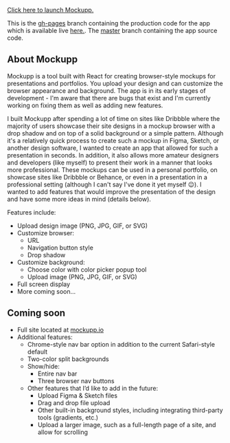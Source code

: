 [Click here to launch Mockupp.](https://johnbarkley.github.io/mockupp)

This is the [gh-pages](https://github.com/johnbarkley/mockupp/tree/gh-pages) branch containing the production code for the app which is available live [here.](https://johnbarkley.github.io/mockupp). The [master](https://github.com/johnbarkley/mockupp/tree/master) branch containing the app source code.

## About Mockupp
Mockupp is a tool built with React for creating browser-style mockups for presentations and portfolios. You upload your design and can customize the browser appearance and background. The app is in its early stages of development - I'm aware that there are bugs that exist and I'm currently working on fixing them as well as adding new features.

I built Mockupp after spending a lot of time on sites like Dribbble where the majority of users showcase their site designs in a mockup browser with a drop shadow and on top of a solid background or a simple pattern. Although it's a relatively quick process to create such a mockup in Figma, Sketch, or another design software, I wanted to create an app that allowed for such a presentation in seconds. In addition, it also allows more amateur designers and developers (like myself) to present their work in a manner that looks more professional. These mockups can be used in a personal portfolio, on showcase sites like Dribbble or Behance, or even in a presentation in a professional setting (although I can't say I've done it yet myself 😉). I wanted to add features that would improve the presentation of the design and have some more ideas in mind (details below).

Features include:
- Upload design image (PNG, JPG, GIF, or SVG)
- Customize browser:
    - URL
    - Navigation button style
    - Drop shadow
- Customize background:
    - Choose color with color picker popup tool
    - Upload image (PNG, JPG, GIF, or SVG)
- Full screen display
- More coming soon...

## Coming soon
- Full site located at [mockupp.io](https://mockupp.io)
- Additional features:
    - Chrome-style nav bar option in addition to the current Safari-style default
    - Two-color split backgrounds
    - Show/hide:
        - Entire nav bar
        - Three browser nav buttons
    - Other features that I’d like to add in the future:
        - Upload Figma & Sketch files
        - Drag and drop file upload
        - Other built-in background styles, including integrating third-party tools (gradients, etc.)
        - Upload a larger image, such as a full-length page of a site, and allow for scrolling
